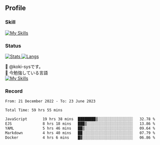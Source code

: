 ## Profile
### Skill
[![My Skills](https://skillicons.dev/icons?i=html,css,javascript,php,java,nodejs,react,bootstrap,docker,laravel,git,github,githubactions,materialui&theme=dark)](https://skillicons.dev)<br>
### Status
[![Stats](https://github-readme-stats.vercel.app/api?username=koki-sys&count_private=true&show_icons=true)
![Langs](https://github-readme-stats.vercel.app/api/top-langs/?username=koki-sys&layout=compact)](https://github.com/koki-sys)

👋 @koki-sysです。<br/>
🌱 今勉強している言語<br/>
[![My Skills](https://skillicons.dev/icons?i=typescript,react,golang&theme=dark)](https://skillicons.dev)


<!---
koki-sys/koki-sys is a ✨ special ✨ repository because its `README.md` (this file) appears on your GitHub profile.
You can click the Preview link to take a look at your changes.
--->

### Record
<!--START_SECTION:waka-->

```txt
From: 21 December 2022 - To: 23 June 2023

Total Time: 59 hrs 55 mins

JavaScript       19 hrs 38 mins  ████████▒░░░░░░░░░░░░░░░░   32.78 %
EJS              8 hrs 18 mins   ███▒░░░░░░░░░░░░░░░░░░░░░   13.86 %
YAML             5 hrs 46 mins   ██▒░░░░░░░░░░░░░░░░░░░░░░   09.64 %
Markdown         4 hrs 40 mins   ██░░░░░░░░░░░░░░░░░░░░░░░   07.79 %
Docker           4 hrs 6 mins    █▓░░░░░░░░░░░░░░░░░░░░░░░   06.86 %
```

<!--END_SECTION:waka-->
